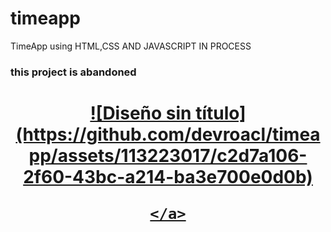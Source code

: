 # timeapp
TimeApp using HTML,CSS AND JAVASCRIPT IN PROCESS

<h3>this project is abandoned</h3>

<h1 align="center">
	<a href="https://github.com/devroacl" target="_self">
![Diseño sin título](https://github.com/devroacl/timeapp/assets/113223017/c2d7a106-2f60-43bc-a214-ba3e700e0d0b)

  
	</a>
</h1>
